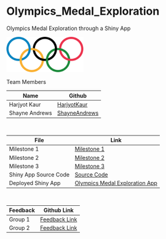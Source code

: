 # Olympics_Medal_Exploration
Olympics Medal Exploration through a Shiny App

<img src="img/1200px-Olympic_rings_without_rims.svg.png" width="200">

Team Members

| Name | Github |
|---|---|
| Harjyot Kaur | [HarjyotKaur](https://github.com/HarjyotKaur) |
| Shayne Andrews | [ShayneAndrews](https://github.com/shayne-andrews)|
<br>

| File | Link |
|---|---|
| Milestone 1 | [Milestone 1](https://github.com/UBC-MDS/Olympics_Medal_Exploration/blob/master/milestone1.md) |
| Milestone 2 | [Milestone 2](https://github.com/UBC-MDS/Olympics_Medal_Exploration/blob/master/milestone2.md) |
| Milestone 3 | [Milestone 3](https://github.com/UBC-MDS/Olympics_Medal_Exploration/blob/master/mileston32.md) |
| Shiny App Source Code | [Source Code](https://github.com/UBC-MDS/Olympics_Medal_Exploration/blob/master/Olympics_app/app.R) |
| Deployed Shiny App | [Olympics Medal Exploration App](https://harjyotkaur.shinyapps.io/Olympics_app/) |
<br>

| Feedback | Github Link |
|---|---|
| Group 1| [Feedback Link](https://github.com/UBC-MDS/worldly-wines/issues/14) |
| Group 2 | [Feedback Link](https://github.com/UBC-MDS/americas-safest-cities/issues/10) |
